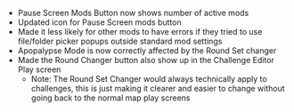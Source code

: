 - Pause Screen Mods Button now shows number of active mods
- Updated icon for Pause Screen mods button
- Made it less likely for other mods to have errors if they tried to use file/folder picker popups outside standard mod settings
- Apopalypse Mode is now correctly affected by the Round Set changer
- Made the Round Changer button also show up in the Challenge Editor Play screen
  - Note: The Round Set Changer would always technically apply to challenges, this is just making it clearer and easier
    to change without going back to the normal map play screens